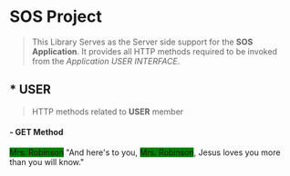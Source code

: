 # SOS Project
>This Library Serves as the Server side support 
>for the **SOS Application**. It provides all HTTP 
>methods required to be invoked from the *Application USER INTERFACE*.

## * USER
>HTTP methods related to **USER** member

#### - GET Method
<span style="background-color:green">Mrs. Robinson</span>
"And here's to you, <span style="background-color:green">Mrs. Robinson</span>, Jesus loves you more than you will know."




